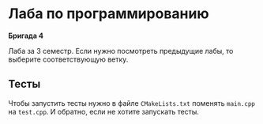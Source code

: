 # Лаба по программированию

**Бригада 4**

Лаба за 3 семестр.
Если нужно посмотреть предыдущие лабы, то выберите cоответствующую ветку.

## Тесты

Чтобы запустить тесты нужно в файле `CMakeLists.txt` поменять `main.cpp` на `test.cpp`. И обратно, если не хотите запускать тесты.
